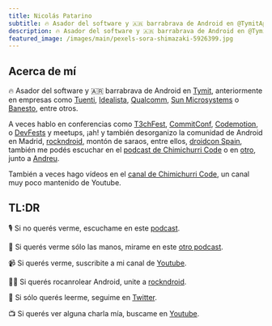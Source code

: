 ```yaml
---
title: Nicolás Patarino
subtitle: 🔥 Asador del software y 🇦🇷 barrabrava de Android en @TymitApp.
description: 🔥 Asador del software y 🇦🇷 barrabrava de Android en @TymitApp.
featured_image: /images/main/pexels-sora-shimazaki-5926399.jpg
---
```


## Acerca de mí

🔥 Asador del software y 🇦🇷 barrabrava de Android en [Tymit](https://tymit.com/), anteriormente en empresas como 
[Tuenti](https://tuenti.es/), [Idealista](https://www.idealista.com/), [Qualcomm](https://www.qualcomm.com/), 
[Sun Microsystems](https://es.wikipedia.org/wiki/Sun_Microsystems) o [Banesto](https://es.wikipedia.org/wiki/Banesto), 
entre otros.

A veces hablo en conferencias como [T3chFest](https://t3chfest.es/), [CommitConf](https://twitter.com/commitconf), 
[Codemotion](https://twitter.com/codemomadrid), o [DevFests](https://gdg.community.dev/chapters/) y meetups, 
¡ah! y también desorganizo la comunidad de Android en Madrid, [rockndroid](), montón de saraos, entre ellos, 
[droidcon Spain](https://www.madrid.droidcon.com/), también me podés escuchar en el 
[podcast de Chimichurri Code](https://open.spotify.com/show/0fCxnCusjI9frMmdANEENl) o en 
[otro](https://www.youtube.com/results?search_query=developars+cafe+gdg+spain), junto a [Andreu](https://twitter.com/andreuibanez).

También a veces hago vídeos en el [canal de Chimichurri Code](https://www.youtube.com/chimichurricode), 
un canal muy poco mantenido de Youtube.

## TL:DR

🎙 Si no querés verme, escuchame en este [podcast](https://chimi.in/podcast).

🤜 Si querés verme sólo las manos, mirame en este [otro podcast](https://www.youtube.com/results?search_query=developars+cafe+gdg+spain).

📹 Si querés verme, suscribite a mi canal de [Youtube](https://www.youtube.com/chimichurricode).

👨‍🎤 Si querés rocanrolear Android, unite a [rockndroid](https://www.meetup.com/rockndroidmad/).
 
🐤 Si sólo querés leerme, seguime en [Twitter](https://twitter.com/npatarino).

📺 Si querés ver alguna charla mía, buscame en [Youtube](https://www.youtube.com/results?search_query=Nicol%C3%A1s+Patarino).